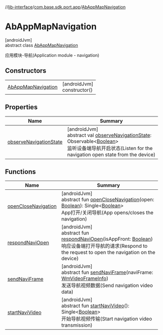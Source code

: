 //[lib-interface](../../../index.md)/[com.base.sdk.port.app](../index.md)/[AbAppMapNavigation](index.md)

# AbAppMapNavigation

[androidJvm]\
abstract class [AbAppMapNavigation](index.md)

应用模块-导航(Application module - navigation)

## Constructors

| | |
|---|---|
| [AbAppMapNavigation](-ab-app-map-navigation.md) | [androidJvm]<br>constructor() |

## Properties

| Name | Summary |
|---|---|
| [observeNavigationState](observe-navigation-state.md) | [androidJvm]<br>abstract val [observeNavigationState](observe-navigation-state.md): Observable&lt;[Boolean](https://kotlinlang.org/api/latest/jvm/stdlib/kotlin/-boolean/index.html)&gt;<br>监听设备端导航开启状态(Listen for the navigation open state from the device) |

## Functions

| Name | Summary |
|---|---|
| [openCloseNavigation](open-close-navigation.md) | [androidJvm]<br>abstract fun [openCloseNavigation](open-close-navigation.md)(open: [Boolean](https://kotlinlang.org/api/latest/jvm/stdlib/kotlin/-boolean/index.html)): Single&lt;[Boolean](https://kotlinlang.org/api/latest/jvm/stdlib/kotlin/-boolean/index.html)&gt;<br>App打开/关闭导航(App opens/closes the navigation) |
| [respondNaviOpen](respond-navi-open.md) | [androidJvm]<br>abstract fun [respondNaviOpen](respond-navi-open.md)(isAppFront: [Boolean](https://kotlinlang.org/api/latest/jvm/stdlib/kotlin/-boolean/index.html))<br>响应设备端打开导航的请求(Respond to the request to open the navigation on the device) |
| [sendNaviFrame](send-navi-frame.md) | [androidJvm]<br>abstract fun [sendNaviFrame](send-navi-frame.md)(naviFrame: [WmVideoFrameInfo](../../com.base.sdk.entity.apps/-wm-video-frame-info/index.md))<br>发送导航视频数据(Send navigation video data) |
| [startNaviVideo](start-navi-video.md) | [androidJvm]<br>abstract fun [startNaviVideo](start-navi-video.md)(): Single&lt;[Boolean](https://kotlinlang.org/api/latest/jvm/stdlib/kotlin/-boolean/index.html)&gt;<br>开始导航视频传输(Start navigation video transmission) |
